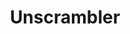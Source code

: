 ---
title: Unscrambler
direct_url: https://projects.calebevans.me/unscrambler/
categories: fun
description: Unscramble any scrambled phrase or Boggle board into dictionary words
---